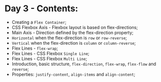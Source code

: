 # Day 3 - Contents: 

* Creating a `Flex Container`; 
* CSS Flexbox Axis - Flexbox layout is based on flex-directions; 
* Main Axis - Direction defined by the flex-direction property; 
* `Horizontal` when the flex-direction is `row` or `row-reverse`; 
* `Vertical` when the flex-direction is `column` or `column-reverse`; 
* Flex Lines - `flex-wrap`; 
* Flex Lines - CSS Flexbox `Single Line`; 
* Flex Lines - CSS Flexbox `Multi Line`; 
* Introduction, basic structure, `flex-direction`, `flex-wrap`, `flex-flow` and `reverse`; 
* Properties: `justify-content`, `align-items` and `align-content`; 
